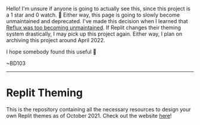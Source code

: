 Hello! I'm unsure if anyone is going to actually see this, since this project is a 1 star and 0 watch. 🍭
Either way, this page is going to slowly become unmaintained and deprecated.
I've made this decision when I learned that [Reflux was too becoming unmaintained](https://github.com/frissyn/Reflux/blob/e113185df3a4ee0dcfdb5b46780ee6734fe24df9/README.md).
If Replit changes their theming system drastically, I may pick up this project again.
Either way, I plan on archiving this project around April 2022.

I hope somebody found this useful 🙂

~BD103

---

# Replit Theming

This is the repository containing all the necessary resources to design your own Replit themes as of October 2021. Check out the website [here](https://bd103.github.io/Replit-Theming)!
